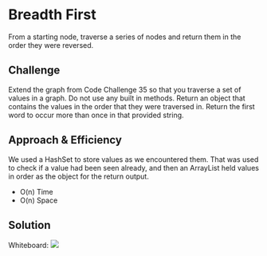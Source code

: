 # Breadth First
From a starting node, traverse a series of nodes and return them in the order they were reversed.
## Challenge
Extend the graph from Code Challenge 35 so that you traverse a set of values in a graph. Do not use any built in methods. Return an object that contains the values in the order that they were traversed in.
Return the first word to occur more than once in that provided string.
## Approach & Efficiency
We used a HashSet to store values as we encountered them. That was used to check if a value had been seen already, and then an ArrayList held values in order as the object for the return output.
- O(n) Time 
- O(n) Space
## Solution
Whiteboard: ![](https://github.com/mdwohl/data-structures-and-algorithms/blob/master/challenges/code-challenge-whiteboards/CC36_screenshots.png)

